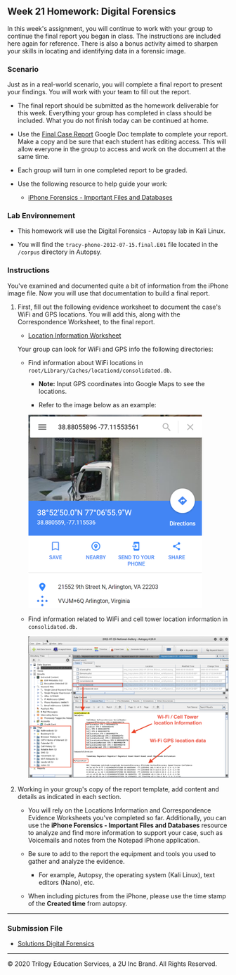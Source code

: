 ## Week 21 Homework: Digital Forensics

In this week's assignment, you will continue to work with your group to continue the final report you began in class. The instructions are included here again for reference. There is also a bonus activity aimed to sharpen your skills in locating and identifying data in a forensic image.

### Scenario

Just as in a real-world scenario, you will complete a final report to present your findings. You will work with your team to fill out the report.

 - The final report should be submitted as the homework deliverable for this week. Everything your group has completed in class should be included. What you do not finish today can be continued at home.

 - Use the [Final Case Report](https://docs.google.com/document/d/1H528_nPqhfp_eOCzvyviwx5U3M1NiPTGtIFaoQoANbY/edit#heading=h.w4pkinqwxqi8) Google Doc template to complete your report. Make a copy and be sure that each student has editing access. This will allow everyone in the group to access and work on the document at the same time.

  - Each group will turn in one completed report to be graded.

  - Use the following resource to help guide your work:

     - [iPhone Forensics - Important Files and Databases](https://docs.google.com/document/d/10CWGqTvu09mrSn7Tg7xoKNWBrjeW1wCmXoqB58xYr0k/edit#)

### Lab Environnement

- This homework will use the Digital Forensics - Autopsy lab in Kali Linux.

- You will find the `tracy-phone-2012-07-15.final.E01` file located in the `/corpus` directory in Autopsy.



### Instructions

You've examined and documented quite a bit of information from the iPhone image file. Now you will use that documentation to build a final report.

1. First, fill out the following evidence worksheet to document the case's WiFi and GPS locations. You will add this, along with the Correspondence Worksheet, to the final report.

    - [Location Information Worksheet](https://docs.google.com/document/d/19ckQwWc2iPh7qzKVDnBAKoBS-DpVBCb2cFfAbLNrULk/edit#heading=h.x6git33zpmpj)

    Your group can look for WiFi and GPS info the following directories:

     - Find information about WiFi locations in `root/Library/Caches/locationd/consolidated.db`.

       - **Note:** Input GPS coordinates into Google Maps to see the locations.

       - Refer to the image below as an example:

       ![Google-GPS](Images/Google-GPS.png)

     - Find information related to WiFi and cell tower location information in `consolidated.db`.

        ![Google-GPS](Images/WiFi_Cell.png)

2. Working in your group's copy of the report template, add content and details as indicated in each section.

   - You will rely on the Locations Information and Correspondence Evidence Worksheets you've completed so far. Additionally, you can use the **iPhone Forensics - Important Files and Databases** resource to analyze and find more information to support your case, such as Voicemails and notes from the Notepad iPhone application.

   - Be sure to add to the report the equipment and tools you used to gather and analyze the evidence.

      - For example, Autopsy, the operating system (Kali Linux), text editors (Nano), etc.

   - When including pictures from the iPhone, please use the time stamp of the **Created time** from autopsy. 



----

### Submission File

 - [Solutions Digital Forensics](https://github.com/Diablo5G/UTA-CYBER-2021-ASSIGNMENT/blob/Master/Defensive%20Security%20Unit/21-Digital%20Forensics/Resources/Solutions-Digital%20Forensics.md)

----

&copy; 2020 Trilogy Education Services, a 2U Inc Brand.   All Rights Reserved.
